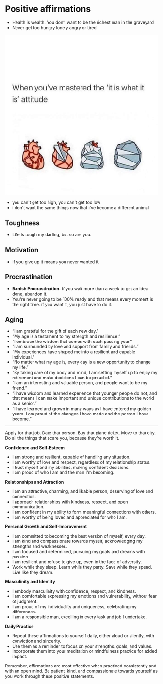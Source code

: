 # Positive affirmations

- Health is wealth. You don’t want to be the richest man in the graveyard
- Never get too hungry lonely angry or tired

![It is what it is](<static/It is what it is.png>)

- you can't get too high, you can't get too low
- i don't want the same things now that i've become a different animal

## Toughness

- Life is tough my darling, but so are you.

## Motivation

- If you give up it means you never wanted it.

## Procrastination

- **Banish Procrastination.** If you wait more than a week to get an idea done, abandon it.
- You're never going to be 100% ready and that means every moment is the right time. if you want it, you just have to do it.

## Aging

- “I am grateful for the gift of each new day.”
- “My age is a testament to my strength and resilience.”
- “I embrace the wisdom that comes with each passing year.”
- “I am surrounded by love and support from family and friends.”
- “My experiences have shaped me into a resilient and capable individual.”
- “No matter what my age is, every day is a new opportunity to change my life.”
- “By taking care of my body and mind, I am setting myself up to enjoy my retirement and make decisions I can be proud of.”
- “I am an interesting and valuable person, and people want to be my friend.”
- “I have wisdom and learned experience that younger people do not, and that means I can make important and unique contributions to the world as a senior.”
- “I have learned and grown in many ways as I have entered my golden years. I am proud of the changes I have made and the person I have become.”

---

Apply for that job. Date that person. Buy that plane ticket. Move to that city. Do all the things that scare you, because they're worth it.

**Confidence and Self-Esteem**

- I am strong and resilient, capable of handling any situation.
- I am worthy of love and respect, regardless of my relationship status.
- I trust myself and my abilities, making confident decisions.
- I am proud of who I am and the man I'm becoming.

**Relationships and Attraction**

- I am an attractive, charming, and likable person, deserving of love and connection.
- I approach relationships with kindness, respect, and open communication.
- I am confident in my ability to form meaningful connections with others.
- I am worthy of being loved and appreciated for who I am.

**Personal Growth and Self-Improvement**

- I am committed to becoming the best version of myself, every day.
- I am kind and compassionate towards myself, acknowledging my strengths and weaknesses.
- I am focused and determined, pursuing my goals and dreams with passion.
- I am resilient and refuse to give up, even in the face of adversity.
- Work while they sleep. Learn while they party. Save while they spend. Live like they dream.

**Masculinity and Identity**

- I embody masculinity with confidence, respect, and kindness.
- I am comfortable expressing my emotions and vulnerability, without fear of judgment.
- I am proud of my individuality and uniqueness, celebrating my differences.
- I am a responsible man, excelling in every task and job I undertake.

**Daily Practice**

- Repeat these affirmations to yourself daily, either aloud or silently, with conviction and sincerity.
- Use them as a reminder to focus on your strengths, goals, and values.
- Incorporate them into your meditation or mindfulness practice for added impact.

Remember, affirmations are most effective when practiced consistently and with an open mind. Be patient, kind, and compassionate towards yourself as you work through these positive statements.

